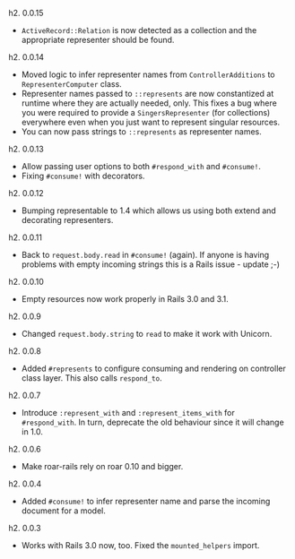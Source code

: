 h2. 0.0.15

* `ActiveRecord::Relation` is now detected as a collection and the appropriate representer should be found.

h2. 0.0.14

* Moved logic to infer representer names from `ControllerAdditions` to `RepresenterComputer` class.
* Representer names passed to `::represents` are now constantized at runtime where they are actually needed, only. This fixes a bug where you were required to provide a `SingersRepresenter` (for collections) everywhere even when you just want to represent singular resources.
* You can now pass strings to `::represents` as representer names.

h2. 0.0.13

* Allow passing user options to both `#respond_with` and `#consume!`.
* Fixing `#consume!` with decorators.

h2. 0.0.12

* Bumping representable to 1.4 which allows us using both extend and decorating representers.

h2. 0.0.11

* Back to `request.body.read` in `#consume!` (again). If anyone is having problems with empty incoming strings this is a Rails issue - update ;-)

h2. 0.0.10

* Empty resources now work properly in Rails 3.0 and 3.1.

h2. 0.0.9

* Changed `request.body.string` to `read` to make it work with Unicorn.

h2. 0.0.8

* Added `#represents` to configure consuming and rendering on controller class layer. This also calls `respond_to`.

h2. 0.0.7

* Introduce `:represent_with` and `:represent_items_with` for `#respond_with`. In turn, deprecate the old behaviour since it will change in 1.0.

h2. 0.0.6

* Make roar-rails rely on roar 0.10 and bigger.

h2. 0.0.4

* Added `#consume!` to infer representer name and parse the incoming document for a model.

h2. 0.0.3

* Works with Rails 3.0 now, too. Fixed the `mounted_helpers` import.

